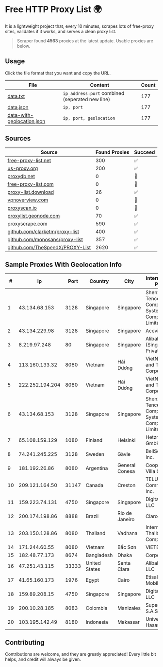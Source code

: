 
# Free HTTP Proxy List 🌍

It is a lightweight project that, every 10 minutes, scrapes lots of free-proxy sites, validates if it works, and serves a clean proxy list.


> Scraper found **4563** proxies at the latest update. Usable proxies are below.

## Usage

Click the file format that you want and copy the URL.


|File|Content|Count|
|----|-------|-----|
|[data.txt](https://raw.githubusercontent.com/themiralay/Proxy-List-World/master/data.txt)|`ip_address:port` combined (seperated new line)|177|
|[data.json](https://raw.githubusercontent.com/themiralay/Proxy-List-World/master/data.json)|`ip, port`|177|
|[data-with-geolocation.json](https://raw.githubusercontent.com/themiralay/Proxy-List-World/master/data-with-geolocation.json)|`ip, port, geolocation`|177|

## Sources

|Source|Found Proxies|Succeed|
|------|-------------|-------|
|[free-proxy-list.net](https://free-proxy-list.net)|300|✅|
|[us-proxy.org](https://www.us-proxy.org)|200|✅|
|[proxydb.net](http://proxydb.net)|0|🚫|
|[free-proxy-list.com](https://free-proxy-list.com/?page=&port=&type%5B%5D=http&type%5B%5D=https&up_time=0&search=Search)|0|🚫|
|[proxy-list.download](https://www.proxy-list.download/HTTP)|26|✅|
|[vpnoverview.com](https://vpnoverview.com/privacy/anonymous-browsing/free-proxy-servers)|0|🚫|
|[proxyscan.io](https://www.proxyscan.io)|0|🚫|
|[proxylist.geonode.com](https://proxylist.geonode.com/api/proxy-list?limit=300&page=1&sort_by=lastChecked&sort_type=desc&protocols=http,https)|70|✅|
|[proxyscrape.com](https://api.proxyscrape.com/v2/?request=displayproxies&protocol=http&timeout=10000&country=all&ssl=all&anonymity=all)|590|✅|
|[github.com/clarketm/proxy-list](https://raw.githubusercontent.com/clarketm/proxy-list/master/proxy-list-raw.txt)|400|✅|
|[github.com/monosans/proxy-list](https://raw.githubusercontent.com/monosans/proxy-list/main/proxies/http.txt)|357|✅|
|[github.com/TheSpeedX/PROXY-List](https://raw.githubusercontent.com/TheSpeedX/PROXY-List/master/http.txt)|2620|✅|


## Sample Proxies With Geolocation Info

|#|Ip|Port|Country|City|Internet Service Provider|
|-|--|----|-------|----|-------------------------|
|1|43.134.68.153|3128|Singapore|Singapore|Shenzhen Tencent Computer Systems Company Limited|
|2|43.134.229.98|3128|Singapore|Singapore|Aceville Pte.ltd|
|3|8.219.97.248|80|Singapore|Singapore|Alibaba Cloud (Singapore) Private Limited|
|4|113.160.133.32|8080|Vietnam|Hải Dương|VietNam Post and Telecom Corporation|
|5|222.252.194.204|8080|Vietnam|Hải Dương|VietNam Post and Telecom Corporation|
|6|43.134.68.153|3128|Singapore|Singapore|Shenzhen Tencent Computer Systems Company Limited|
|7|65.108.159.129|1080|Finland|Helsinki|Hetzner Online GmbH|
|8|74.241.245.225|3128|Sweden|Gävle|BellSouth.net Inc.|
|9|181.192.26.86|8080|Argentina|General Conesa|Coop Telefonica Villa Gesell Ltda|
|10|209.121.164.50|31147|Canada|Creston|TELUS Communications Inc.|
|11|159.223.74.131|4750|Singapore|Singapore|DigitalOcean, LLC|
|12|200.174.198.86|8888|Brazil|Rio de Janeiro|Claro S.A|
|13|203.150.128.86|8080|Thailand|Vadhana|Internet Thailand Company Ltd|
|14|171.244.60.55|8080|Vietnam|Bắc Sơn|VIETEL|
|15|182.48.77.173|8674|Bangladesh|Dhaka|Corporate Office|
|16|47.251.43.115|33333|United States|Santa Clara|Alibaba Cloud LLC|
|17|41.65.160.173|1976|Egypt|Cairo|Etisalat Misr Mobile BB|
|18|159.89.208.15|4750|Singapore|Singapore|DigitalOcean, LLC|
|19|200.10.28.185|8083|Colombia|Manizales|Super Redes S.A.S|
|20|103.195.142.49|8180|Indonesia|Makassar|Universitas Hasanuddin|



## Contributing

Contributions are welcome, and they are greatly appreciated! Every
little bit helps, and credit will always be given.

